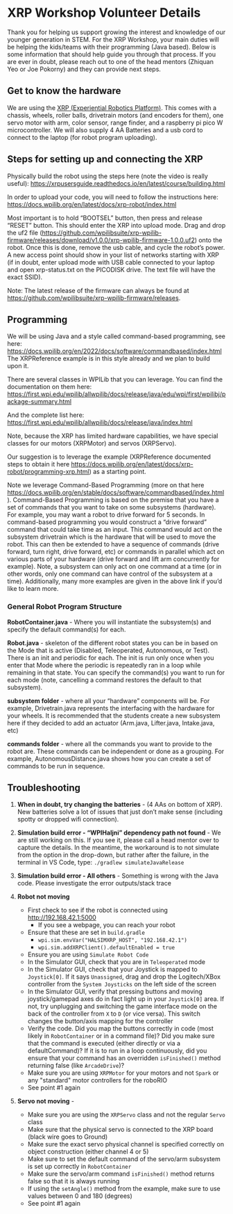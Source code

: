 # XRP Workshop Volunteer Details

Thank you for helping us support growing the interest and knowledge of our younger generation in STEM. For the XRP Workshop, your main duties will be helping the kids/teams with their programming (Java based). Below is some information that should help guide you through that process. If you are ever in doubt, please reach out to one of the head mentors (Zhiquan Yeo or Joe Pokorny) and they can provide next steps.

## Get to know the hardware

We are using the [XRP (Experiential Robotics Platform)](https://www.sparkfun.com/products/22230). This comes with a chassis, wheels, roller balls, drivetrain motors (and encoders for them), one servo motor with arm, color sensor, range finder, and a raspberry pi pico W microcontroller. We will also supply 4 AA Batteries and a usb cord to connect to the laptop (for robot program uploading).

## Steps for setting up and connecting the XRP

Physically build the robot using the steps here (note the video is really useful): https://xrpusersguide.readthedocs.io/en/latest/course/building.html

In order to upload your code, you will need to follow the instructions here:
https://docs.wpilib.org/en/latest/docs/xrp-robot/index.html

Most important is to hold “BOOTSEL” button, then press and release “RESET” button. This should enter the XRP into upload mode. Drag and drop the uf2 file (https://github.com/wpilibsuite/xrp-wpilib-firmware/releases/download/v1.0.0/xrp-wpilib-firmware-1.0.0.uf2) onto the robot. Once this is done, remove the usb cable, and cycle the robot’s power. A new access point should show in your list of networks starting with XRP (if in doubt, enter upload mode with USB cable connected to your laptop and open xrp-status.txt on the PICODISK drive. The text file will have the exact SSID).

Note: The latest release of the firmware can always be found at https://github.com/wpilibsuite/xrp-wpilib-firmware/releases.

## Programming

We will be using Java and a style called command-based programming, see here:
https://docs.wpilib.org/en/2022/docs/software/commandbased/index.html
The XRPReference example is in this style already and we plan to build upon it.

There are several classes in WPILib that you can leverage. You can find the documentation on them here:
https://first.wpi.edu/wpilib/allwpilib/docs/release/java/edu/wpi/first/wpilibj/package-summary.html

And the complete list here:
https://first.wpi.edu/wpilib/allwpilib/docs/release/java/index.html

Note, because the XRP has limited hardware capabilities, we have special classes for our motors (XRPMotor) and servos (XRPServo).

Our suggestion is to leverage the example (XRPReference documented steps to obtain it here https://docs.wpilib.org/en/latest/docs/xrp-robot/programming-xrp.html) as a starting point. 

Note we leverage Command-Based Programming (more on that here
https://docs.wpilib.org/en/stable/docs/software/commandbased/index.html). Command-Based Programming is based on the premise that you have a set of commands that you want to take on some subsystems (hardware). For example, you may want a robot to drive forward for 5 seconds. In command-based programming you would construct a “drive forward” command that could take time as an input. This command would act on the subsystem drivetrain which is the hardware that will be used to move the robot. This can then be extended to have a sequence of commands (drive forward, turn right, drive forward, etc) or commands in parallel which act on various parts of your hardware (drive forward and lift arm concurrently for example). Note, a subsystem can only act on one command at a time (or in other words, only one command can have control of the subsystem at a time). Additionally, many more examples are given in the above link if you’d like to learn more.

### General Robot Program Structure

**RobotContainer.java** - Where you will instantiate the subsystem(s) and specify the default command(s) for each.

**Robot.java** - skeleton of the different robot states you can be in based on the Mode that is active (Disabled, Teleoperated, Autonomous, or Test). There is an init and periodic for each. The init is run only once when you enter that Mode where the periodic is repeatedly ran in a loop while remaining in that state. You can specify the command(s) you want to run for each mode (note, cancelling a command restores the default to that subsystem).

**subsystem folder** - where all your “hardware” components will be. For example, Drivetrain.java represents the interfacing with the hardware for your wheels. It is recommended that the students create a new subsystem here if they decided to add an actuator (Arm.java, Lifter.java, Intake.java, etc)

**commands folder** - where all the commands you want to provide to the robot are. These commands can be independent or done as a grouping. For example, AutonomousDistance.java shows how you can create a set of commands to be run in sequence.

## Troubleshooting

1. **When in doubt, try changing the batteries** - (4 AAs on bottom of XRP). New batteries solve a lot of issues that just don’t make sense (including spotty or dropped wifi connection).

2. **Simulation build error - “WPIHaljni” dependency path not found** - 
We are still working on this. If you see it, please call a head mentor over to capture the details. In the meantime, the workaround is to not simulate from the option in the drop-down, but rather after the failure, in the terminal in VS Code, type: `./gradlew simulateJavaRelease`

3. **Simulation build error - All others** - Something is wrong with the Java code. Please investigate the error outputs/stack trace

4. **Robot not moving**
    - First check to see if the robot is connected using http://192.168.42.1:5000
        - If you see a webpage, you can reach your robot
    - Ensure that these are set in `build.gradle`
        - `wpi.sim.envVar("HALSIMXRP_HOST", "192.168.42.1")`
        - `wpi.sim.addXRPClient().defaultEnabled = true`
    - Ensure you are using `Simulate Robot Code`
    - In the Simulator GUI, check that you are in `Teleoperated` mode
    - In the Simulator GUI, check that your Joystick is mapped to `Joystick[0]`. If it says `Unassigned`, drag and drop the Logitech/XBox controller from the `System Joysticks` on the left side of the screen
    - In the Simulator GUI, verify that pressing buttons and moving joystick/gamepad axes do in fact light up in your `Joystick[0]` area. If not, try unplugging and switching the game interface mode on the back of the controller from `X` to `D` (or vice versa). This switch changes the button/axis mapping for the controller
    - Verify the code. Did you map the buttons correctly in code (most likely in `RobotContainer` or in a command file)? Did you make sure that the command is executed (either directly or via a defaultCommand)? If it is to run in a loop continuously, did you ensure that your command has an overridden `isFinished()` method returning false (like `ArcadeDrive`)?
    - Make sure you are using `XRPMotor` for your motors and not `Spark` or any "standard" motor controllers for the roboRIO
    - See point #1 again

5. **Servo not moving** -
    - Make sure you are using the `XRPServo` class and not the regular `Servo` class
    - Make sure that the physical servo is connected to the XRP board (black wire goes to Ground)
    - Make sure the exact servo physical channel is specified correctly on object construction (either channel 4 or 5)
    - Make sure to set the default command of the servo/arm subsystem is set up correctly in `RobotContainer`
    - Make sure the servo/arm command `isFinished()` method returns false so that it is always running
    - If using the `setAngle()` method from the example, make sure to use values between 0 and 180 (degrees)
    - See point #1 again


